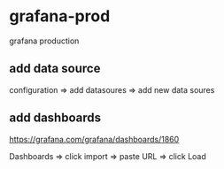 # grafana-prod
grafana production


## add data source

configuration => add datasoures => add new data soures

## add dashboards

https://grafana.com/grafana/dashboards/1860


Dashboards => click import => paste URL => click Load
